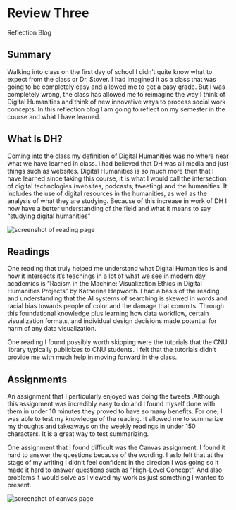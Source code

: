 # Review Three

Reflection Blog

## Summary

Walking into class on the first day of school I didn’t quite know what to expect from the class or Dr. Stover. I had imagined it as a class that was going to be completely easy and allowed me to get a easy grade. But I was completely wrong, the class has allowed me to reimagine the way I think of Digital Humanities and think of new innovative ways to process social work concepts. In this reflection blog I am going to reflect on my semester in the course and what I have learned.


## What Is DH?

Coming into the class my definition of Digital Humanities was no where near what we have learned in class. I had believed that DH was all media and just things such as websites. Digital Humanities is so much more then that I have learned since taking this course, it is what I would call the intersection of digital technologies (websites, podcasts, tweeting) and the humanities. It includes the use of digital resources in the humanities, as well as the analysis of what they are studying. Because of this increase in work of DH I now have a better understanding of the field and what it means to say “studying digital humanities”

![screenshot of reading page](https://kaylac1.github.io/KaylaC/images/Reading.png)

## Readings

One reading that truly helped me understand what Digital Humanities is and how it intersects it’s teachings in a lot of what we see in modern day academics is “Racism in the Machine: Visualization Ethics in Digital Humanities Projects” by Katherine Hepworth. I had a basis of the reading and understanding that the AI systems of searching is skewed in words and racial bias towards people of color and the damage that commits. Through this foundational knowledge plus learning how data workflow, certain visualization formats, and individual design decisions made potential for harm of any data visualization.


One reading I found possibly worth skipping were the tutorials that the CNU library typically publicizes to CNU students. I felt that  the tutorials didn’t provide me with much help in moving forward in the class.


## Assignments

An assignment that I particularly enjoyed was doing the tweets .Although this assignment was incredibly easy to do and I found myself done with them in under 10 minutes they proved to have so many benefits. For one, I was able to test my knowledge of the reading. It allowed me to summarize my thoughts and takeaways on the weekly readings in under 150 characters. It is a great way to test summarizing. 


One assignment that I found difficult was the Canvas assignment. I found it hard to answer the questions because of the wording. I aslo felt that at the stage of my writing I didn’t feel confident in the direcion I was going so it made it hard to answer questions such as “High-Level Concept”. And also problems it would solve as I viewed my work as just something I wanted to present.

![screenshot of canvas page](https://kaylac1.github.io/KaylaC/images/Canvas.png)
